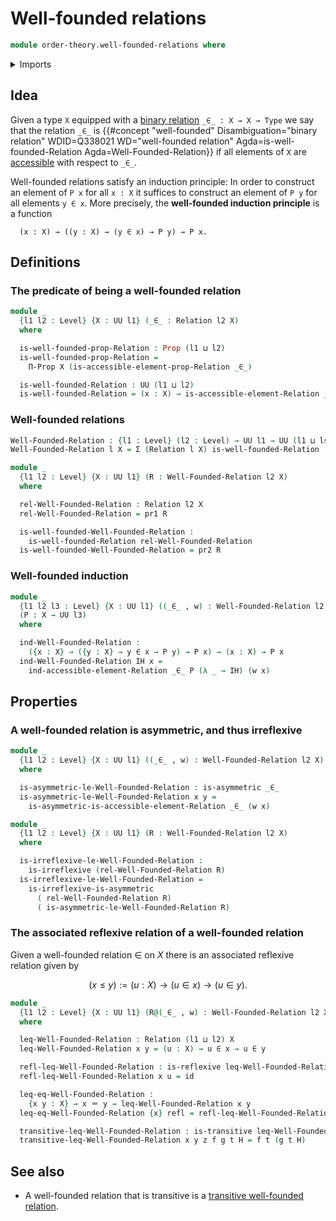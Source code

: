 # Well-founded relations

```agda
module order-theory.well-founded-relations where
```

<details><summary>Imports</summary>

```agda
open import foundation.binary-relations
open import foundation.dependent-pair-types
open import foundation.function-types
open import foundation.identity-types
open import foundation.propositions
open import foundation.universe-levels

open import order-theory.accessible-elements-relations
open import order-theory.preorders
```

</details>

## Idea

Given a type `X` equipped with a
[binary relation](foundation.binary-relations.md) `_∈_ : X → X → Type` we say
that the relation `_∈_` is
{{#concept "well-founded" Disambiguation="binary relation" WDID=Q338021 WD="well-founded relation" Agda=is-well-founded-Relation Agda=Well-Founded-Relation}}
if all elements of `X` are
[accessible](order-theory.accessible-elements-relations.md) with respect to
`_∈_`.

Well-founded relations satisfy an induction principle: In order to construct an
element of `P x` for all `x : X` it suffices to construct an element of `P y`
for all elements `y ∈ x`. More precisely, the **well-founded induction
principle** is a function

```text
  (x : X) → ((y : X) → (y ∈ x) → P y) → P x.
```

## Definitions

### The predicate of being a well-founded relation

```agda
module _
  {l1 l2 : Level} {X : UU l1} (_∈_ : Relation l2 X)
  where

  is-well-founded-prop-Relation : Prop (l1 ⊔ l2)
  is-well-founded-prop-Relation =
    Π-Prop X (is-accessible-element-prop-Relation _∈_)

  is-well-founded-Relation : UU (l1 ⊔ l2)
  is-well-founded-Relation = (x : X) → is-accessible-element-Relation _∈_ x
```

### Well-founded relations

```agda
Well-Founded-Relation : {l1 : Level} (l2 : Level) → UU l1 → UU (l1 ⊔ lsuc l2)
Well-Founded-Relation l X = Σ (Relation l X) is-well-founded-Relation

module _
  {l1 l2 : Level} {X : UU l1} (R : Well-Founded-Relation l2 X)
  where

  rel-Well-Founded-Relation : Relation l2 X
  rel-Well-Founded-Relation = pr1 R

  is-well-founded-Well-Founded-Relation :
    is-well-founded-Relation rel-Well-Founded-Relation
  is-well-founded-Well-Founded-Relation = pr2 R
```

### Well-founded induction

```agda
module _
  {l1 l2 l3 : Level} {X : UU l1} ((_∈_ , w) : Well-Founded-Relation l2 X)
  (P : X → UU l3)
  where

  ind-Well-Founded-Relation :
    ({x : X} → ({y : X} → y ∈ x → P y) → P x) → (x : X) → P x
  ind-Well-Founded-Relation IH x =
    ind-accessible-element-Relation _∈_ P (λ _ → IH) (w x)
```

## Properties

### A well-founded relation is asymmetric, and thus irreflexive

```agda
module _
  {l1 l2 : Level} {X : UU l1} ((_∈_ , w) : Well-Founded-Relation l2 X)
  where

  is-asymmetric-le-Well-Founded-Relation : is-asymmetric _∈_
  is-asymmetric-le-Well-Founded-Relation x y =
    is-asymmetric-is-accessible-element-Relation _∈_ (w x)

module _
  {l1 l2 : Level} {X : UU l1} (R : Well-Founded-Relation l2 X)
  where

  is-irreflexive-le-Well-Founded-Relation :
    is-irreflexive (rel-Well-Founded-Relation R)
  is-irreflexive-le-Well-Founded-Relation =
    is-irreflexive-is-asymmetric
      ( rel-Well-Founded-Relation R)
      ( is-asymmetric-le-Well-Founded-Relation R)
```

### The associated reflexive relation of a well-founded relation

Given a well-founded relation $∈$ on $X$ there is an associated reflexive
relation given by

$$
  (x ≤ y) := (u : X) → (u ∈ x) → (u ∈ y).
$$

```agda
module _
  {l1 l2 : Level} {X : UU l1} (R@(_∈_ , w) : Well-Founded-Relation l2 X)
  where

  leq-Well-Founded-Relation : Relation (l1 ⊔ l2) X
  leq-Well-Founded-Relation x y = (u : X) → u ∈ x → u ∈ y

  refl-leq-Well-Founded-Relation : is-reflexive leq-Well-Founded-Relation
  refl-leq-Well-Founded-Relation x u = id

  leq-eq-Well-Founded-Relation :
    {x y : X} → x ＝ y → leq-Well-Founded-Relation x y
  leq-eq-Well-Founded-Relation {x} refl = refl-leq-Well-Founded-Relation x

  transitive-leq-Well-Founded-Relation : is-transitive leq-Well-Founded-Relation
  transitive-leq-Well-Founded-Relation x y z f g t H = f t (g t H)
```

## See also

- A well-founded relation that is transitive is a
  [transitive well-founded relation](order-theory.transitive-well-founded-relations.md).
